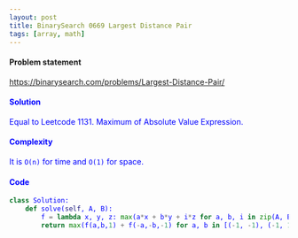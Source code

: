```yaml
---
layout: post
title: BinarySearch 0669 Largest Distance Pair
tags: [array, math]
---
```


#### Problem statement

<a href="https://binarysearch.com/problems/Largest-Distance-Pair/"> <font color = blue>https://binarysearch.com/problems/Largest-Distance-Pair/

#### Solution
Equal to Leetcode 1131. Maximum of Absolute Value Expression.

#### Complexity
It is `O(n)` for time and `O(1)` for space.

#### Code
```python
class Solution:
    def solve(self, A, B):
        f = lambda x, y, z: max(a*x + b*y + i*z for a, b, i in zip(A, B, range(len(A))))
        return max(f(a,b,1) + f(-a,-b,-1) for a, b in [(-1, -1), (-1, 1), (1, -1), (1, 1)])
```
